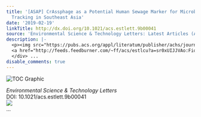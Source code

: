 ```yaml
---
title: '[ASAP] CrAssphage as a Potential Human Sewage Marker for Microbial Source
  Tracking in Southeast Asia'
date: '2019-02-19'
linkTitle: http://dx.doi.org/10.1021/acs.estlett.9b00041
source: 'Environmental Science & Technology Letters: Latest Articles (ACS Publications)'
description: |-
  <p><img src="https://pubs.acs.org/appl/literatum/publisher/achs/journals/content/estlcu/0/estlcu.ahead-of-print/acs.estlett.9b00041/20190218/images/medium/ez-2019-00041t_0003.gif" alt="TOC Graphic"/></p><div><cite>Environmental Science & Technology Letters</cite></div><div>DOI: 10.1021/acs.estlett.9b00041</div><div class="feedflare">
  <a href="http://feeds.feedburner.com/~ff/acs/estlcu?a=sr0xUIJJVAo:FioMdqvhaas:yIl2AUoC8zA"><img src="http://feeds.feedburner.com/~ff/acs/estlcu?d=yIl2AUoC8zA" border="0"></img></a>
  </div> ...
disable_comments: true
---
```

<p><img src="https://pubs.acs.org/appl/literatum/publisher/achs/journals/content/estlcu/0/estlcu.ahead-of-print/acs.estlett.9b00041/20190218/images/medium/ez-2019-00041t_0003.gif" alt="TOC Graphic"/></p><div><cite>Environmental Science & Technology Letters</cite></div><div>DOI: 10.1021/acs.estlett.9b00041</div><div class="feedflare">
<a href="http://feeds.feedburner.com/~ff/acs/estlcu?a=sr0xUIJJVAo:FioMdqvhaas:yIl2AUoC8zA"><img src="http://feeds.feedburner.com/~ff/acs/estlcu?d=yIl2AUoC8zA" border="0"></img></a>
</div> ...